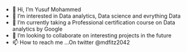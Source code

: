 - 👋 Hi, I’m Yusuf Mohammed
- 👀 I’m interested in Data analytics, Data science and evrything Data
- 🌱 I’m currently taking a Professional certification course on Data analytics by Google
- 💞️ I’m looking to collaborate on interesting projects in the future
- 📫 How to reach me ...On twitter @mdfitz2042

<!---
midfitz2042/midfitz2042 is a ✨ special ✨ repository because its `README.md` (this file) appears on your GitHub profile.
You can click the Preview link to take a look at your changes.
--->
